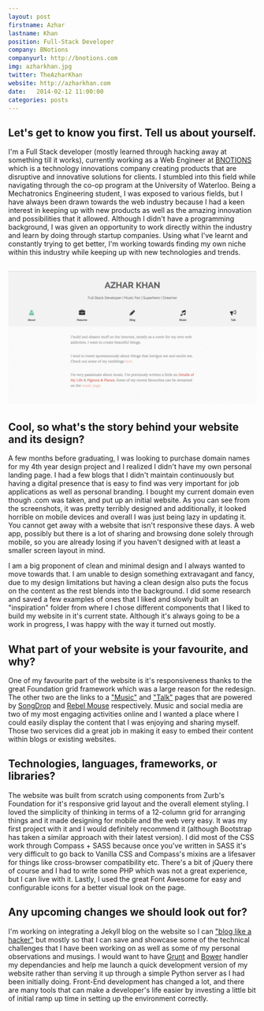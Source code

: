 ```yaml
---
layout: post
firstname: Azhar
lastname: Khan
position: Full-Stack Developer
company: BNotions
companyurl: http://bnotions.com
img: azharkhan.jpg
twitter: TheAzharKhan
website: http://azharkhan.com
date:   2014-02-12 11:00:00
categories: posts
---
```


## Let's get to know you first. Tell us about yourself.

I'm a Full Stack developer (mostly learned through hacking away at something till it works), currently working as a Web Engineer at [BNOTIONS](http://www.bnotions.com) which is a technology innovations company creating products that are disruptive and innovative solutions for clients. I stumbled into this field while navigating through the co-op program at the University of Waterloo. Being a Mechatronics Engineering student, I was exposed to various fields, but I have always been drawn towards the web industry because I had a keen interest in keeping up with new products as well as the amazing innovation and possibilities that it allowed. Although I didn't have a programming background, I was given an opportunity to work directly within the industry and learn by doing through startup companies. Using what I've learnt and constantly trying to get better, I'm working towards finding my own niche within this industry while keeping up with new technologies and trends.

## ![screenshot](/images/screenshots/azharkhan.jpg)

## Cool, so what's the story behind your website and its design?

 A few months before graduating, I was looking to purchase domain names for my 4th year design project and I realized I didn't have my own personal landing page. I had a few blogs that I didn't maintain continuously but having a digital presence that is easy to find was very important for job applications as well as personal branding. I bought my current domain even though .com was taken, and put up an initial website. As you can see from the screenshots, it was pretty terribly designed and additionally, it looked horrible on mobile devices and overall I was just being lazy in updating it. You cannot get away with a website that isn't responsive these days. A web app, possibly but there is a lot of sharing and browsing done solely through mobile, so you are already losing if you haven't designed with at least a smaller screen layout in mind.

 I am a big proponent of clean and minimal design and I always wanted to move towards that. I am unable to design something extravagant and fancy, due to my design limitations but having a clean design also puts the focus on the content as the rest blends into the background. I did some research and saved a few examples of ones that I liked and slowly built an "inspiration" folder from where I chose different components that I liked to build my website in it's current state. Although it's always going to be a work in progress, I was happy with the way it turned out mostly.

## What part of your website is your favourite, and why?

One of my favourite part of the website is it's responsiveness thanks to the great Foundation grid framework which was a large reason for the redesign. The other two are the links to a ["Music"](http://www.azharkhan.com/music) and ["Talk"](http://www.azharkhan.com/talk) pages that are powered by [SongDrop](http://www.songdrop.com) and [Rebel Mouse](http://www.rebelmouse.com) respectively. Music and social media are two of my most engaging activities online and I wanted a place where I could easily display the content that I was enjoying and sharing myself. Those two services did a great job in making it easy to embed their content within blogs or existing websites.

## Technologies, languages, frameworks, or libraries?

The website was built from scratch using components from Zurb's Foundation for it's responsive grid layout and the overall element styling. I loved the simplicity of thinking in terms of a 12-column grid for arranging things and it made designing for mobile and the web very easy. It was my first project with it and I would definitely recommend it (although Bootstrap has taken a similar approach with their latest version). I did most of the CSS work through Compass + SASS because once you've written in SASS it's very difficult to go back to Vanilla CSS and Compass's mixins are a lifesaver for things like cross-browser compatibility etc. There's a bit of jQuery there of course and I had to write some PHP which was not a great experience, but I can live with it. Lastly, I used the great Font Awesome for easy and configurable icons for a better visual look on the page.

## Any upcoming changes we should look out for?

I'm working on integrating a Jekyll blog on the website so I can ["blog like a hacker"](http://tom.preston-werner.com/2008/11/17/blogging-like-a-hacker.html) but mostly so that I can save and showcase some of the technical challenges that I have been working on as well as some of my personal observations and musings. I would want to have [Grunt](http://gruntjs.com) and [Bower](http://bower.io) handler my dependancies and help me launch a quick development version of my website rather than serving it up through a simple Python server as I had been initially doing. Front-End development has changed a lot, and there are many tools that can make a developer's life easier by investing a little bit of initial ramp up time in setting up the environment correctly.
